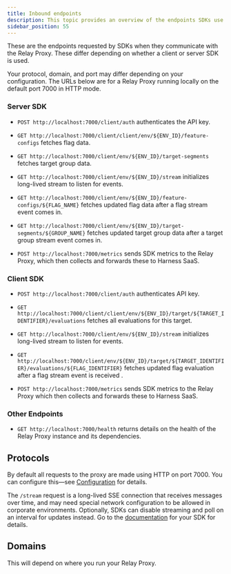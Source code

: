 ```yaml
---
title: Inbound endpoints
description: This topic provides an overview of the endpoints SDKs use when connecting to the Proxy.
sidebar_position: 55
---
```


These are the endpoints requested by SDKs when they communicate with the Relay Proxy. These differ depending on whether a client or server SDK is used.

Your protocol, domain, and port may differ depending on your configuration. The URLs below are for a Relay Proxy running locally on the default port 7000 in HTTP mode.

### Server SDK

* `POST http://localhost:7000/client/auth` authenticates the API key.

* `GET http://localhost:7000/client/client/env/${ENV_ID}/feature-configs` fetches flag data.

* `GET http://localhost:7000/client/env/${ENV_ID}/target-segments` fetches target group data. 

* `GET http://localhost:7000/client/env/${ENV_ID}/stream` initializes long-lived stream to listen for events.

* `GET http://localhost:7000/client/env/${ENV_ID}/feature-configs/${FLAG_NAME}` fetches updated flag data after a flag stream event comes in.

* `GET http://localhost:7000/client/env/${ENV_ID}/target-segments/${GROUP_NAME}` fetches updated target group data after a target group stream event comes in.

* `POST http://localhost:7000/metrics` sends SDK metrics to the Relay Proxy, which then collects and forwards these to Harness SaaS.

### Client SDK
* `POST http://localhost:7000/client/auth` authenticates API key.

* `GET http://localhost:7000/client/client/env/${ENV_ID}/target/${TARGET_IDENTIFIER}/evaluations` fetches all evaluations for this target.

* `GET http://localhost:7000/client/env/${ENV_ID}/stream` initializes long-lived stream to listen for events.

* `GET http://localhost:7000/client/env/${ENV_ID}/target/${TARGET_IDENTIFIER}/evaluations/${FLAG_IDENTIFIER}` fetches updated flag evaluation after a flag stream event is received .

* `POST http://localhost:7000/metrics` sends SDK metrics to the Relay Proxy which then collects and forwards these to Harness SaaS.

### Other Endpoints

* `GET http://localhost:7000/health` returns details on the health of the Relay Proxy instance and its dependencies.


## Protocols

By default all requests to the proxy are made using HTTP on port 7000. You can configure this—see [Configuration](/docs/feature-flags/relay-proxy/configuration) for details.

The `/stream` request is a long-lived SSE connection that receives messages over time, and may need special network configuration to be allowed in corporate environments. Optionally, SDKs can disable streaming and poll on an interval for updates instead. Go to the [documentation](/docs/category/use-ff-sdks) for your SDK for details.

## Domains
This will depend on where you run your Relay Proxy. 